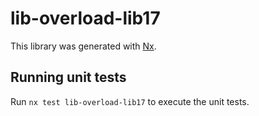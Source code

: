 # lib-overload-lib17

This library was generated with [Nx](https://nx.dev).

## Running unit tests

Run `nx test lib-overload-lib17` to execute the unit tests.
